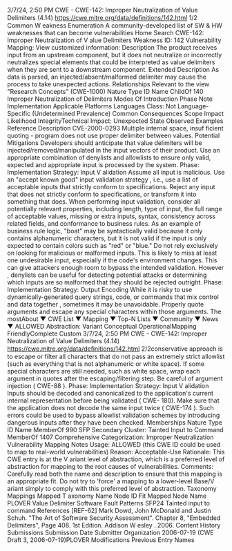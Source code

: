 3/7/24, 2:50 PM CWE - CWE-142: Improper Neutralization of Value Delimiters (4.14)
https://cwe.mitre.org/data/deﬁnitions/142.html 1/2
Common W eakness Enumeration
A community-developed list of SW & HW weaknesses that can become
vulnerabilities
Home Search
CWE-142: Improper Neutralization of V alue Delimiters
Weakness ID: 142
Vulnerability Mapping: 
View customized information:
 Description
The product receives input from an upstream component, but it does not neutralize or incorrectly neutralizes special elements that
could be interpreted as value delimiters when they are sent to a downstream component.
 Extended Description
As data is parsed, an injected/absent/malformed delimiter may cause the process to take unexpected actions.
 Relationships
 Relevant to the view "Research Concepts" (CWE-1000)
Nature Type ID Name
ChildOf 140 Improper Neutralization of Delimiters
 Modes Of Introduction
Phase Note
Implementation
 Applicable Platforms
Languages
Class: Not Language-Specific (Undetermined Prevalence)
 Common Consequences
Scope Impact Likelihood
IntegrityTechnical Impact: Unexpected State
 Observed Examples
Reference Description
CVE-2000-0293 Multiple internal space, insuf ficient quoting - program does not use proper delimiter between values.
 Potential Mitigations
Developers should anticipate that value delimiters will be injected/removed/manipulated in the input vectors of their product. Use
an appropriate combination of denylists and allowlists to ensure only valid, expected and appropriate input is processed by the
system.
Phase: Implementation
Strategy: Input V alidation
Assume all input is malicious. Use an "accept known good" input validation strategy , i.e., use a list of acceptable inputs that
strictly conform to specifications. Reject any input that does not strictly conform to specifications, or transform it into something
that does.
When performing input validation, consider all potentially relevant properties, including length, type of input, the full range of
acceptable values, missing or extra inputs, syntax, consistency across related fields, and conformance to business rules. As an
example of business rule logic, "boat" may be syntactically valid because it only contains alphanumeric characters, but it is not
valid if the input is only expected to contain colors such as "red" or "blue."
Do not rely exclusively on looking for malicious or malformed inputs. This is likely to miss at least one undesirable input,
especially if the code's environment changes. This can give attackers enough room to bypass the intended validation. However ,
denylists can be useful for detecting potential attacks or determining which inputs are so malformed that they should be rejected
outright.
Phase: Implementation
Strategy: Output Encoding
While it is risky to use dynamically-generated query strings, code, or commands that mix control and data together , sometimes it
may be unavoidable. Properly quote arguments and escape any special characters within those arguments. The mostAbout ▼ CWE List ▼ Mapping ▼ Top-N Lists ▼ Community ▼ News ▼
ALLOWED
Abstraction: Variant
Conceptual OperationalMapping
FriendlyComplete Custom
3/7/24, 2:50 PM CWE - CWE-142: Improper Neutralization of Value Delimiters (4.14)
https://cwe.mitre.org/data/deﬁnitions/142.html 2/2conservative approach is to escape or filter all characters that do not pass an extremely strict allowlist (such as everything that is
not alphanumeric or white space). If some special characters are still needed, such as white space, wrap each argument in
quotes after the escaping/filtering step. Be careful of argument injection ( CWE-88 ).
Phase: Implementation
Strategy: Input V alidation
Inputs should be decoded and canonicalized to the application's current internal representation before being validated ( CWE-
180). Make sure that the application does not decode the same input twice ( CWE-174 ). Such errors could be used to bypass
allowlist validation schemes by introducing dangerous inputs after they have been checked.
 Memberships
Nature Type ID Name
MemberOf 990 SFP Secondary Cluster: Tainted Input to Command
MemberOf 1407 Comprehensive Categorization: Improper Neutralization
 Vulnerability Mapping Notes
Usage: ALLOWED (this CWE ID could be used to map to real-world vulnerabilities)
Reason: Acceptable-Use
Rationale:
This CWE entry is at the V ariant level of abstraction, which is a preferred level of abstraction for mapping to the root causes of
vulnerabilities.
Comments:
Carefully read both the name and description to ensure that this mapping is an appropriate fit. Do not try to 'force' a mapping to a
lower-level Base/V ariant simply to comply with this preferred level of abstraction.
 Taxonomy Mappings
Mapped T axonomy Name Node ID Fit Mapped Node Name
PLOVER Value Delimiter
Software Fault Patterns SFP24 Tainted input to command
 References
[REF-62] Mark Dowd, John McDonald and Justin Schuh. "The Art of Software Security Assessment". Chapter 8, "Embedded
Delimiters", Page 408. 1st Edition. Addison W esley . 2006.
 Content History
 Submissions
Submission Date Submitter Organization
2006-07-19
(CWE Draft 3, 2006-07-19)PLOVER
 Modifications
 Previous Entry Names
